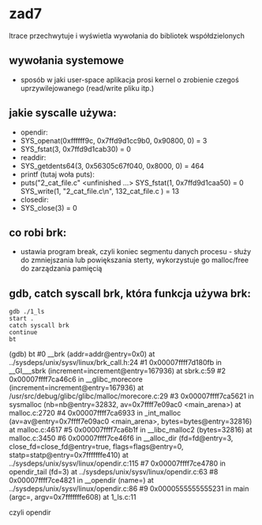 # zad7

ltrace przechwytuje i wyświetla wywołania do bibliotek współdzielonych

## wywołania systemowe
- sposób w jaki user-space aplikacja prosi kernel o zrobienie czegoś uprzywilejowanego (read/write pliku itp.)

## jakie syscalle używa:
- opendir:
 - SYS_openat(0xffffff9c, 0x7ffd9d1cc9b0, 0x90800, 0)              = 3
 - SYS_fstat(3, 0x7ffd9d1cab30)                                    = 0
- readdir:
 - SYS_getdents64(3, 0x56305c67f040, 0x8000, 0)                    = 464
- printf (tutaj woła puts):
 - puts("2_cat_file.c" <unfinished ...>
    SYS_fstat(1, 0x7ffd9d1caa50)                                    = 0
    SYS_write(1, "2_cat_file.c\n", 132_cat_file.c
   )                              = 13
- closedir:
 - SYS_close(3)                                                    = 0

## co robi brk:
- ustawia program break, czyli koniec segmentu danych procesu - służy do zmniejszania lub powiększania sterty, wykorzystuje go malloc/free do zarządzania pamięcią

## gdb, catch syscall brk, która funkcja używa brk:
```
gdb ./1_ls
start .
catch syscall brk
continue
bt
```

(gdb) bt
#0  __brk (addr=addr@entry=0x0) at ../sysdeps/unix/sysv/linux/brk_call.h:24
#1  0x00007ffff7d180fb in __GI___sbrk (increment=increment@entry=167936) at sbrk.c:59
#2  0x00007ffff7ca46c6 in __glibc_morecore (increment=increment@entry=167936)
    at /usr/src/debug/glibc/glibc/malloc/morecore.c:29
#3  0x00007ffff7ca5621 in sysmalloc (nb=nb@entry=32832, av=0x7ffff7e09ac0 <main_arena>)
    at malloc.c:2720
#4  0x00007ffff7ca6933 in _int_malloc (av=av@entry=0x7ffff7e09ac0 <main_arena>, 
    bytes=bytes@entry=32816) at malloc.c:4617
#5  0x00007ffff7ca6b1f in __libc_malloc2 (bytes=32816) at malloc.c:3450
#6  0x00007ffff7ce46f6 in __alloc_dir (fd=fd@entry=3, close_fd=close_fd@entry=true, 
    flags=flags@entry=0, statp=statp@entry=0x7fffffffe410) at ../sysdeps/unix/sysv/linux/opendir.c:115
#7  0x00007ffff7ce4780 in opendir_tail (fd=3) at ../sysdeps/unix/sysv/linux/opendir.c:63
#8  0x00007ffff7ce4821 in __opendir (name=<optimized out>) at ../sysdeps/unix/sysv/linux/opendir.c:86
#9  0x0000555555555231 in main (argc=<optimized out>, argv=0x7fffffffe608) at 1_ls.c:11

czyli opendir

